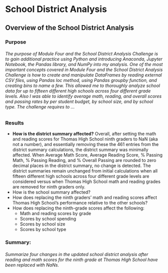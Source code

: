 # School District Analysis

## Overview of the School District Analysis 

### Purpose

###### The purpose of Module Four and the School District Analysis Challenge is to gain additional practice using Python and introducing Anaconda, Jupyter Notebook, the Pandas library, and NumPy into my analysis.  One of the most important concepts covered in Module Four and the School District Analysis Challenge is how to create and manipulate DataFrames by reading external CSV files, using Pandas loc method, using Pandas groupby function, and creating bins to name a few.  This allowed me to thoroughly analyze school data for up to fifteen different high schools across four different grade levels.  Also I was able to identify average math, reading, and overall scores and passing rates by per student budget, by school size, and by school type.  The challenge requires to ...

### Results

- **How is the district summary affected?**  Overall, after setting the math and reading scores for Thomas High School ninth graders to NaN (aka not a number), and essentially removing these the 461 entries from the district summary calculations, the district summary was minimally affected.  When Average Math Score, Average Reading Score, % Passing Math, % Passing Reading, and % Overall Passing are rounded to zero decimal places in the district summary, no change is detected.  The district summaries remain unchanged from initial calculations when all fifteen different high schools across four different grade levels are considered versus when Thomas High School math and reading grades are removed for ninth graders only.
- How is the school summary affected?
- How does replacing the ninth graders’ math and reading scores affect Thomas High School’s performance relative to the other schools?
- How does replacing the ninth-grade scores affect the following:
  - Math and reading scores by grade
  - Scores by school spending
  - Scores by school size
  - Scores by school type

### Summary: 

###### Summarize four changes in the updated school district analysis after reading and math scores for the ninth grade at Thomas High School have been replaced with NaNs.